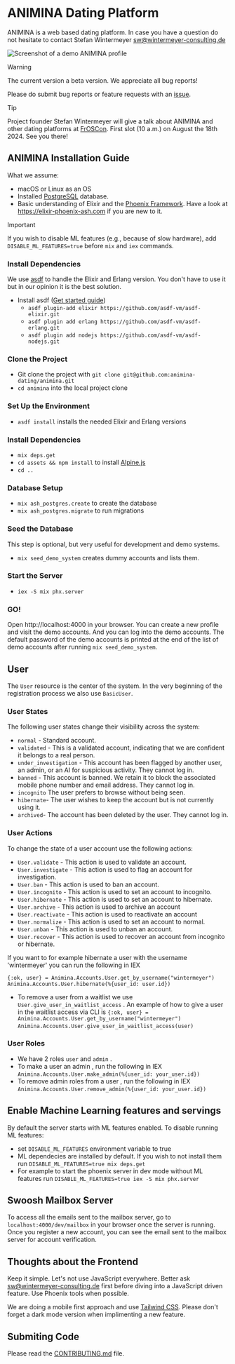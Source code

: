# ANIMINA Dating Platform

ANIMINA is a web based dating platform. In case you have a question do not
hesitate to contact Stefan Wintermeyer <sw@wintermeyer-consulting.de>

![Screenshot of a demo ANIMINA profile](https://github.com/animina-dating/animina/blob/main/priv/static/images/profile-screenshot.webp?raw=true)

> [!WARNING]
> The current version a beta version. We appreciate all bug reports!

Please do submit bug reports or feature requests with an [issue](https://github.com/animina-dating/animina/issues/new).

> [!TIP]
> Project founder Stefan Wintermeyer will give a talk about ANIMINA and other
> dating platforms at [FrOSCon](https://froscon.org). First slot (10 a.m.) on
> August the 18th 2024. See you there!

## ANIMINA Installation Guide

What we assume:

- macOS or Linux as an OS
- Installed [PostgreSQL](https://www.postgresql.org) database.
- Basic understanding of Elixir and the [Phoenix Framework](https://phoenixframework.org). Have a look at https://elixir-phoenix-ash.com if you are new to it.

> [!IMPORTANT]
> If you wish to disable ML features (e.g., because of slow hardware), add `DISABLE_ML_FEATURES=true` before `mix` and `iex` commands.

### Install Dependencies

We use [asdf](https://asdf-vm.com) to handle the Elixir and Erlang version. You don't have to use it but in our opinion it is the best solution.

- Install asdf ([Get started guide](https://asdf-vm.com/guide/getting-started.html))
  - `asdf plugin-add elixir https://github.com/asdf-vm/asdf-elixir.git`
  - `asdf plugin add erlang https://github.com/asdf-vm/asdf-erlang.git`
  - `asdf plugin add nodejs https://github.com/asdf-vm/asdf-nodejs.git`

### Clone the Project

- Git clone the project with `git clone git@github.com:animina-dating/animina.git`
- `cd animina` into the local project clone

### Set Up the Environment

- `asdf install` installs the needed Elixir and Erlang versions

### Install Dependencies

- `mix deps.get`
- `cd assets && npm install` to install [Alpine.js](https://alpinejs.dev)
- `cd ..`

### Database Setup

- `mix ash_postgres.create` to create the database
- `mix ash_postgres.migrate` to run migrations

### Seed the Database

This step is optional, but very useful for development and demo systems.

- `mix seed_demo_system` creates dummy accounts and lists them.

### Start the Server

- `iex -S mix phx.server`

### GO!

Open http://localhost:4000 in your browser. You can create a new profile and visit the demo accounts. And you can log into the demo accounts. The default password of the demo accounts is printed at the end of the list of demo accounts after running `mix seed_demo_system`.

## User

The `User` resource is the center of the system. In the very beginning of the registration process we also use `BasicUser`.

### User States

The following user states change their visibility across the system:

- `normal` - Standard account.
- `validated` - This is a validated account, indicating that we are confident it belongs to a real person.
- `under_investigation` - This account has been flagged by another user, an admin, or an AI for suspicious activity. They cannot log in.
- `banned` - This account is banned. We retain it to block the associated mobile phone number and email address. They cannot log in.
- `incognito` The user prefers to browse without being seen.
- `hibernate`- The user wishes to keep the account but is not currently using it.
- `archived`- The account has been deleted by the user. They cannot log in.

### User Actions

To change the state of a user account use the following actions:

- `User.validate` - This action is used to validate an account.
- `User.investigate` - This action is used to flag an account for investigation.
- `User.ban` - This action is used to ban an account.
- `User.incognito` - This action is used to set an account to incognito.
- `User.hibernate` - This action is used to set an account to hibernate.
- `User.archive` - This action is used to archive an account
- `User.reactivate` - This action is used to reactivate an account
- `User.normalize` - This action is used to set an account to normal.
- `User.unban` - This action is used to unban an account.
- `User.recover` - This action is used to recover an account from incognito or hibernate.

If you want to for example hibernate a user with the username 'wintermeyer' you can run the following in IEX

`{:ok, user} = Animina.Accounts.User.get_by_username("wintermeyer") `
`Animina.Accounts.User.hibernate(%{user_id: user.id})`


- To remove a user from a waitlist we use `User.give_user_in_waitlist_access` .
An example of how to give a user in the waitlist access via CLI is 
`{:ok, user} = Animina.Accounts.User.get_by_username("wintermeyer") `
`Animina.Accounts.User.give_user_in_waitlist_access(user)`


### User Roles

- We have 2 roles `user` and `admin` .
- To make a user an admin , run the following in IEX `Animina.Accounts.User.make_admin(%{user_id: your_user.id})`
- To remove admin roles from a user , run the following in IEX `Animina.Accounts.User.remove_admin(%{user_id: your_user.id})`

## Enable Machine Learning features and servings

By default the server starts with ML features enabled. To disable running ML features:

- set `DISABLE_ML_FEATURES` environment variable to true
- ML dependecies are installed by default. If you wish to not install them run `DISABLE_ML_FEATURES=true mix deps.get`
- For example to start the phoenix server in dev mode without ML features run `DISABLE_ML_FEATURES=true iex -S mix phx.server`

## Swoosh Mailbox Server

To access all the emails sent to the mailbox server, go to `localhost:4000/dev/mailbox` in your browser once the server is running.
Once you register a new account, you can see the email sent to the mailbox server for account verification.

## Thoughts about the Frontend

Keep it simple. Let's not use JavaScript everywhere. Better ask sw@wintermeyer-consulting.de first
before diving into a JavaScript driven feature. Use Phoenix tools when possible.

We are doing a mobile first approach and use [Tailwind CSS](https://tailwindui.com). Please don't
forget a dark mode version when implimenting a new feature.

## Submiting Code

Please read the [CONTRIBUTING.md](CONTRIBUTING.md) file.
